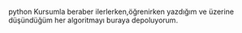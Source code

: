    p y t h o n 
 Kursumla beraber ilerlerken,öğrenirken yazdığım ve üzerine düşündüğüm her algoritmayı buraya depoluyorum.
 
